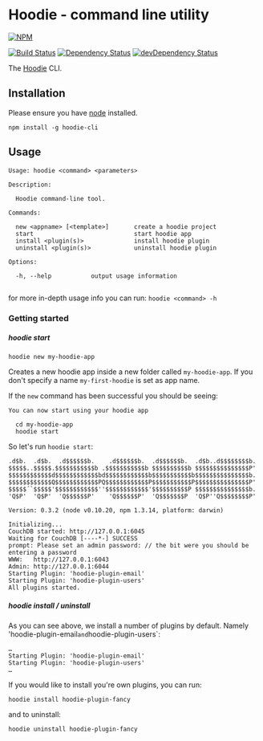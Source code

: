 
# Hoodie - command line utility

[![NPM](https://nodei.co/npm/hoodie-cli.png?downloads=true&stars=true)](https://nodei.co/npm/hoodie-cli/)

[![Build Status](https://travis-ci.org/hoodiehq/hoodie-cli.png)](https://travis-ci.org/hoodiehq/hoodie-cli)
[![Dependency Status](https://david-dm.org/hoodiehq/hoodie-cli.png)](https://david-dm.org/hoodiehq/hoodie-cli)
[![devDependency Status](https://david-dm.org/hoodiehq/hoodie-cli/dev-status.png)](https://david-dm.org/hoodiehq/hoodie-cli#info=devDependencies)


The [Hoodie](http://hood.ie) CLI.

## Installation
Please ensure you have [node](http://nodejs.org) installed.

```
npm install -g hoodie-cli
```

## Usage

```
Usage: hoodie <command> <parameters>

Description:

  Hoodie command-line tool.

Commands:

  new <appname> [<template>]       create a hoodie project
  start                            start hoodie app
  install <plugin(s)>              install hoodie plugin
  uninstall <plugin(s)>            uninstall hoodie plugin

Options:

  -h, --help           output usage information
  
```

for more in-depth usage info you can run: `hoodie <command> -h`

### Getting started

##### hoodie start

```
hoodie new my-hoodie-app
```
Creates a new hoodie app inside a new folder called `my-hoodie-app`. If you don't specify a name `my-first-hoodie` is set as app name.

If the `new` command has been successful you should be seeing:

```
You can now start using your hoodie app

  cd my-hoodie-app
  hoodie start
```

So let's run `hoodie start`:

```
.d$b.  .d$b.  .d$$$$$$b.    .d$$$$$$b.  .d$$$$$$b.  .d$b..d$$$$$$$$b.
$$$$$..$$$$$.$$$$$$$$$$$b .$$$$$$$$$$$b $$$$$$$$$$b $$$$$$$$$$$$$$$P'
$$$$$$$$$$$$d$$$$$$$$$$$$bd$$$$$$$$$$$$b$$$$$$$$$$$b$$$$$$$$$$$$$$$b.
$$$$$$$$$$$$Q$$$$$$$$$$$$PQ$$$$$$$$$$$$P$$$$$$$$$$$P$$$$$$$$$$$$$$$P'
$$$$$´`$$$$$'$$$$$$$$$$$$''$$$$$$$$$$$$'$$$$$$$$$$P $$$$$$$$$$$$$$$b.
'Q$P'  'Q$P'  'Q$$$$$$P'    'Q$$$$$$P'  'Q$$$$$$$P  'Q$P''Q$$$$$$$$P'

Version: 0.3.2 (node v0.10.20, npm 1.3.14, platform: darwin)

Initializing...
CouchDB started: http://127.0.0.1:6045
Waiting for CouchDB [----*-] SUCCESS
prompt: Please set an admin password: // the bit were you should be entering a password
WWW:   http://127.0.0.1:6043
Admin: http://127.0.0.1:6044
Starting Plugin: 'hoodie-plugin-email'
Starting Plugin: 'hoodie-plugin-users'
All plugins started.

```

##### hoodie install / uninstall

As you can see above, we install a number of plugins by default. Namely 'hoodie-plugin-email` and `hoodie-plugin-users`:

```
…
Starting Plugin: 'hoodie-plugin-email'
Starting Plugin: 'hoodie-plugin-users'
…
```
If you would like to install you're own plugins, you can run:

```
hoodie install hoodie-plugin-fancy
```

and to uninstall:

```
hoodie uninstall hoodie-plugin-fancy
```
